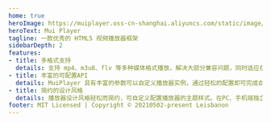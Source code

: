 ```yaml
---
home: true
heroImage: https://muiplayer.oss-cn-shanghai.aliyuncs.com/static/image/logo.png
heroText: Mui Player
tagline: 一款优秀的 HTML5 视频播放器框架
sidebarDepth: 2
features:
- title: 多格式支持
  details: 支持 mp4、m3u8、flv 等多种媒体格式播放，解决大部分兼容问题，同时适应在PC、手机端播放。
- title: 丰富的可配置API
  details: MuiPlayer 具有丰富的参数可以自定义播放器实例，通过轻松的配置即可完成自定义场景的视频播放。
- title: 简约的设计风格
  details: 播放器设计风格轻松而简约，可自定义配置播放器的主题样式。在PC、手机端独立还拥有一套美观的功能控件设计。
footer: MIT Licensed | Copyright © 20210502-present Leisbanon
---
```


<ClientOnly><MuiPlayer></MuiPlayer></ClientOnly>
